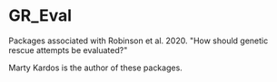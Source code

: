 # GR_Eval
Packages associated with Robinson et al. 2020. "How should genetic rescue attempts be evaluated?"


Marty Kardos is the author of these packages. 
